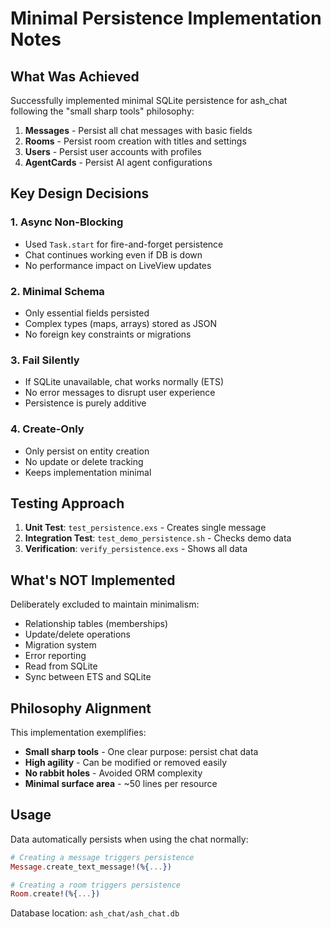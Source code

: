 # Minimal Persistence Implementation Notes

## What Was Achieved

Successfully implemented minimal SQLite persistence for ash_chat following the "small sharp tools" philosophy:

1. **Messages** - Persist all chat messages with basic fields
2. **Rooms** - Persist room creation with titles and settings  
3. **Users** - Persist user accounts with profiles
4. **AgentCards** - Persist AI agent configurations

## Key Design Decisions

### 1. Async Non-Blocking
- Used `Task.start` for fire-and-forget persistence
- Chat continues working even if DB is down
- No performance impact on LiveView updates

### 2. Minimal Schema
- Only essential fields persisted
- Complex types (maps, arrays) stored as JSON
- No foreign key constraints or migrations

### 3. Fail Silently
- If SQLite unavailable, chat works normally (ETS)
- No error messages to disrupt user experience
- Persistence is purely additive

### 4. Create-Only
- Only persist on entity creation
- No update or delete tracking
- Keeps implementation minimal

## Testing Approach

1. **Unit Test**: `test_persistence.exs` - Creates single message
2. **Integration Test**: `test_demo_persistence.sh` - Checks demo data
3. **Verification**: `verify_persistence.exs` - Shows all data

## What's NOT Implemented

Deliberately excluded to maintain minimalism:
- Relationship tables (memberships)
- Update/delete operations
- Migration system
- Error reporting
- Read from SQLite
- Sync between ETS and SQLite

## Philosophy Alignment

This implementation exemplifies:
- **Small sharp tools** - One clear purpose: persist chat data
- **High agility** - Can be modified or removed easily
- **No rabbit holes** - Avoided ORM complexity
- **Minimal surface area** - ~50 lines per resource

## Usage

Data automatically persists when using the chat normally:
```elixir
# Creating a message triggers persistence
Message.create_text_message!(%{...})

# Creating a room triggers persistence  
Room.create!(%{...})
```

Database location: `ash_chat/ash_chat.db`